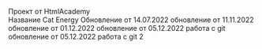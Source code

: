 Проект от HtmlAcademy </br>
Название Cat Energy
Обновление от 14.07.2022
обновление от 11.11.2022
обновление от 01.12.2022
обновление от 05.12.2022 работа с git
обновление от 05.12.2022 работа с git 2
